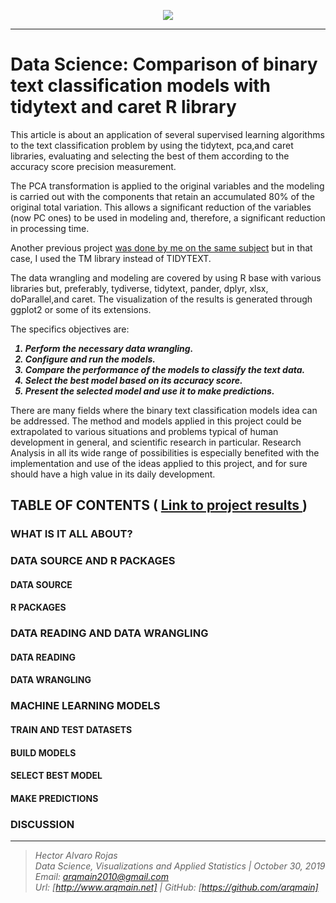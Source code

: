 <p align="center">
<img  src="http://arqmain.net/Researches/Researchs/HamSpamClassModels/R/Tidytext/images/4.gif">
</p>

<hr>

# Data Science: Comparison of binary text classification models with tidytext and caret R library 
 
This article is about an application of several supervised learning algorithms to the text classification problem by using the tidytext, pca,and caret libraries, evaluating and selecting the best of them according to the accuracy score precision measurement.

The PCA transformation is applied to the original variables and the modeling is carried out with the components that retain an accumulated 80% of the original total variation. This allows a significant reduction of the variables (now PC ones) to be used in modeling and, therefore, a significant reduction in processing time.

Another previous project <a href="javascript:popUp('https://github.com/arqmain/TEXT_MINING/blob/master/R/SpamClassModels_TM/README.md')">was done by me on the same subject</a>  but in that case, I used the TM library instead of TIDYTEXT.

The data wrangling and modeling are covered by using R base with various libraries but, preferably, tydiverse, tidytext, pander, dplyr, xlsx, doParallel,and caret. The visualization of the results is generated through ggplot2 or some of its extensions.

The specifics objectives are:
<b><i>
1) Perform the necessary data wrangling.<br>
2) Configure and run the models.<br>
3) Compare the performance of the models to classify the text data.<br>
4) Select the best model based on its accuracy score.<br>
5) Present the selected model and use it to make predictions.<br>
</i>
</b>

There are many fields where the binary text classification models idea can be addressed. The method and models applied in this project could be extrapolated to various situations and problems typical of human development in general, and scientific research in particular. Research Analysis in all its wide range of possibilities is especially benefited with the implementation and use of the ideas applied to this project, and for sure should have a high value in its daily development.

## TABLE OF CONTENTS   (  [  Link to project results ](http://arqmain.net/Researches/Researchs/HamSpamClassModels/R/Tidytext/HamSpamClassModels_Tidymodels.html))

### WHAT IS IT ALL ABOUT?

### DATA SOURCE  AND  R PACKAGES
#### DATA SOURCE
#### R PACKAGES

### DATA READING AND DATA WRANGLING 
#### DATA READING
#### DATA WRANGLING

### MACHINE LEARNING MODELS
#### TRAIN AND TEST DATASETS
#### BUILD MODELS
#### SELECT BEST MODEL
#### MAKE PREDICTIONS

### DISCUSSION

<hr>

><i>Hector Alvaro Rojas<br>
>Data Science, Visualizations and Applied Statistics | October 30, 2019<br>
>Email: <arqmain2010@gmail.com> <br>
>Url: [http://www.arqmain.net]   |  GitHub: [https://github.com/arqmain]</i>
